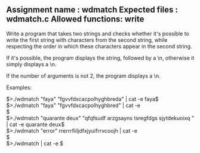 Assignment name  : wdmatch
Expected files   : wdmatch.c
Allowed functions: write
--------------------------------------------------------------------------------

Write a program that takes two strings and checks whether it's possible to
write the first string with characters from the second string, while respecting
the order in which these characters appear in the second string.

If it's possible, the program displays the string, followed by a \n, otherwise
it simply displays a \n.

If the number of arguments is not 2, the program displays a \n.

Examples:

$>./wdmatch "faya" "fgvvfdxcacpolhyghbreda" | cat -e  
faya$  
$>./wdmatch "faya" "fgvvfdxcacpolhyghbred" | cat -e  
$  
$>./wdmatch "quarante deux" "qfqfsudf arzgsayns tsregfdgs sjytdekuoixq " | cat -e  
quarante deux$  
$>./wdmatch "error" rrerrrfiiljdfxjyuifrrvcoojh | cat -e  
$  
$>./wdmatch | cat -e
$  
